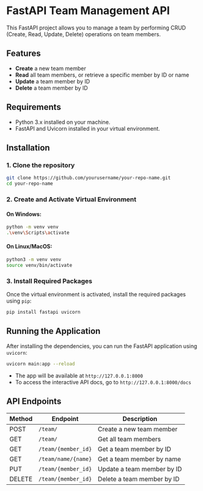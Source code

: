 # FastAPI Team Management API

This FastAPI project allows you to manage a team by performing CRUD (Create, Read, Update, Delete) operations on team members.

## Features

-   **Create** a new team member
-   **Read** all team members, or retrieve a specific member by ID or name
-   **Update** a team member by ID
-   **Delete** a team member by ID

## Requirements

-   Python 3.x installed on your machine.
-   FastAPI and Uvicorn installed in your virtual environment.

## Installation

### 1. Clone the repository

```bash
git clone https://github.com/yourusername/your-repo-name.git
cd your-repo-name
```

### 2. Create and Activate Virtual Environment

#### On Windows:

```bash
python -m venv venv
.\venv\Scripts\activate
```

#### On Linux/MacOS:

```bash
python3 -m venv venv
source venv/bin/activate
```

### 3. Install Required Packages

Once the virtual environment is activated, install the required packages using `pip`:

```bash
pip install fastapi uvicorn
```

## Running the Application

After installing the dependencies, you can run the FastAPI application using `uvicorn`:

```bash
uvicorn main:app --reload
```

-   The app will be available at `http://127.0.0.1:8000`
-   To access the interactive API docs, go to `http://127.0.0.1:8000/docs`

## API Endpoints

| Method | Endpoint            | Description                |
| ------ | ------------------- | -------------------------- |
| POST   | `/team/`            | Create a new team member   |
| GET    | `/team/`            | Get all team members       |
| GET    | `/team/{member_id}` | Get a team member by ID    |
| GET    | `/team/name/{name}` | Get a team member by name  |
| PUT    | `/team/{member_id}` | Update a team member by ID |
| DELETE | `/team/{member_id}` | Delete a team member by ID |
